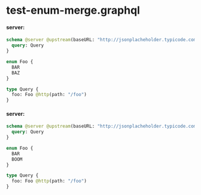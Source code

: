 # test-enum-merge.graphql

#### server:

```graphql
schema @server @upstream(baseURL: "http://jsonplacheholder.typicode.com") {
  query: Query
}

enum Foo {
  BAR
  BAZ
}

type Query {
  foo: Foo @http(path: "/foo")
}
```

#### server:

```graphql
schema @server @upstream(baseURL: "http://jsonplacheholder.typicode.com") {
  query: Query
}

enum Foo {
  BAR
  BOOM
}

type Query {
  foo: Foo @http(path: "/foo")
}
```
